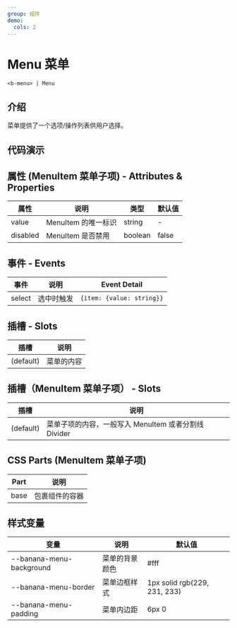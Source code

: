 ```yaml
---
group: 组件
demo:
  cols: 2
---
```


# Menu 菜单

```
<b-menu> | Menu
```

## 介绍

菜单提供了一个选项/操作列表供用户选择。

## 代码演示

<code src="./demos/basicUsage.tsx"></code>
<code src="./demos/disabled.tsx"></code>
<code src="./demos/event.tsx"></code>

## 属性 (MenuItem 菜单子项) - Attributes & Properties

| 属性     | 说明                | 类型    | 默认值 |
| -------- | ------------------- | ------- | ------ |
| value    | MenuItem 的唯一标识 | string  | -      |
| disabled | MenuItem 是否禁用   | boolean | false  |

## 事件 - Events

| 事件   | 说明       | Event Detail              |
| ------ | ---------- | ------------------------- |
| select | 选中时触发 | `{item: {value: string}}` |

## 插槽 - Slots

| 插槽      | 说明       |
| --------- | ---------- |
| (default) | 菜单的内容 |

## 插槽（MenuItem 菜单子项） - Slots

| 插槽      | 说明                                                 |
| --------- | ---------------------------------------------------- |
| (default) | 菜单子项的内容，一般写入 MenuItem 或者分割线 Divider |

## CSS Parts (MenuItem 菜单子项)

| Part | 说明           |
| ---- | -------------- |
| base | 包裹组件的容器 |

## 样式变量

| 变量                     | 说明           | 默认值                       |
| ------------------------ | -------------- | ---------------------------- |
| --banana-menu-background | 菜单的背景颜色 | #fff                         |
| --banana-menu-border     | 菜单边框样式   | 1px solid rgb(229, 231, 233) |
| --banana-menu-padding    | 菜单内边距     | 6px 0                        |
